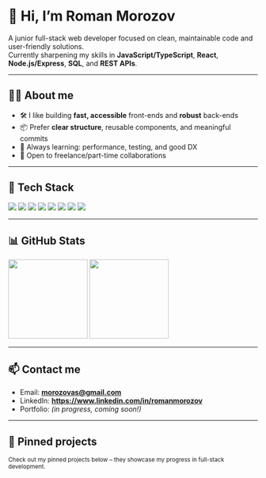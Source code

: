 <h1 align="left">👋 Hi, I’m Roman Morozov</h1>

A junior full-stack web developer focused on clean, maintainable code and user-friendly solutions.  
Currently sharpening my skills in **JavaScript/TypeScript**, **React**, **Node.js/Express**, **SQL**, and **REST APIs**.

---

## 🧑‍💻 About me
- 🛠️ I like building **fast, accessible** front-ends and **robust** back-ends  
- 📦 Prefer **clear structure**, reusable components, and meaningful commits  
- 🚀 Always learning: performance, testing, and good DX  
- 🤝 Open to freelance/part-time collaborations  

---

## 🔧 Tech Stack
<p>
  <img src="https://img.shields.io/badge/JavaScript-323330?style=for-the-badge&logo=javascript&logoColor=F7DF1E" />
  <img src="https://img.shields.io/badge/HTML5-E34F26?style=for-the-badge&logo=html5&logoColor=white" />
  <img src="https://img.shields.io/badge/CSS3-1572B6?style=for-the-badge&logo=css3&logoColor=white" />
  <img src="https://img.shields.io/badge/React-20232a?style=for-the-badge&logo=react&logoColor=61DAFB" />
  <img src="https://img.shields.io/badge/Node.js-43853D?style=for-the-badge&logo=node.js&logoColor=white" />
  <img src="https://img.shields.io/badge/Express.js-000000?style=for-the-badge&logo=express&logoColor=white" />
  <img src="https://img.shields.io/badge/SQL-025E8C?style=for-the-badge&logo=postgresql&logoColor=white" />
  <img src="https://img.shields.io/badge/Git-F05032?style=for-the-badge&logo=git&logoColor=white" />
</p>

---

## 📊 GitHub Stats
<p>
  <img height="160" src="https://github-readme-stats.vercel.app/api?username=romasmv&show_icons=true&theme=tokyonight&hide_title=true" />
  <img height="160" src="https://github-readme-stats.vercel.app/api/top-langs/?username=romasmv&layout=compact&theme=tokyonight&langs_count=8" />
</p>

<!-- papildomai (neprivaloma): „streak“ kortelė -->
<!-- <img height="160" src="https://streak-stats.demolab.com?user=romasmv&theme=tokyonight" /> -->

---

## 📫 Contact me
- Email: **morozovas@gmail.com**  
- LinkedIn: **https://www.linkedin.com/in/romanmorozov**  <!-- kai susikursi LinkedIn, pakeisi tikru linku -->
- Portfolio: *(in progress, coming soon!)*  

---

## 🔗 Pinned projects
<sub>Check out my pinned projects below – they showcase my progress in full-stack development.</sub>

